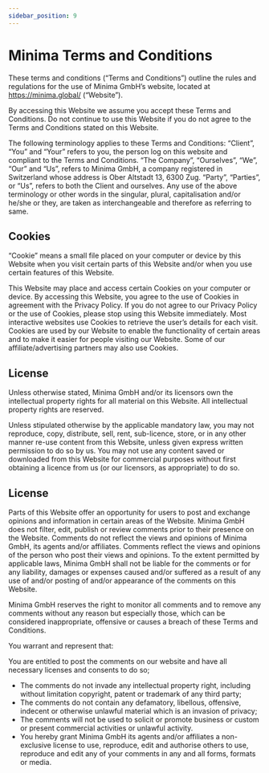 ```yaml
---
sidebar_position: 9
---
```


# Minima Terms and Conditions

These terms and conditions (“Terms and Conditions”) outline the rules and regulations for the use of Minima GmbH’s website, located at https://minima.global/ (“Website”).

By accessing this Website we assume you accept these Terms and Conditions. Do not continue to use this Website if you do not agree to the Terms and Conditions stated on this Website.

The following terminology applies to these Terms and Conditions: “Client”, “You” and “Your” refers to you, the person log on this website and compliant to the Terms and Conditions. “The Company”, “Ourselves”, “We”, “Our” and “Us”, refers to Minima GmbH, a company registered in Switzerland whose address is Ober Altstadt 13, 6300 Zug. “Party”, “Parties”, or “Us”, refers to both the Client and ourselves. Any use of the above terminology or other words in the singular, plural, capitalisation and/or he/she or they, are taken as interchangeable and therefore as referring to same.

## Cookies

“Cookie” means a small file placed on your computer or device by this Website when you visit certain parts of this Website and/or when you use certain features of this Website.

This Website may place and access certain Cookies on your computer or device. By accessing this Website, you agree to the use of Cookies in agreement with the Privacy Policy. If you do not agree to our Privacy Policy or the use of Cookies, please stop using this Website immediately.
Most interactive websites use Cookies to retrieve the user’s details for each visit. Cookies are used by our Website to enable the functionality of certain areas and to make it easier for people visiting our Website. Some of our affiliate/advertising partners may also use Cookies.

## License

Unless otherwise stated, Minima GmbH and/or its licensors own the intellectual property rights for all material on this Website. All intellectual property rights are reserved.

Unless stipulated otherwise by the applicable mandatory law, you may not reproduce, copy, distribute, sell, rent, sub-licence, store, or in any other manner re-use content from this Website, unless given express written permission to do so by us.
You may not use any content saved or downloaded from this Website for commercial purposes without first obtaining a licence from us (or our licensors, as appropriate) to do so.

## License

Parts of this Website offer an opportunity for users to post and exchange opinions and information in certain areas of the Website. Minima GmbH does not filter, edit, publish or review comments prior to their presence on the Website. Comments do not reflect the views and opinions of Minima GmbH, its agents and/or affiliates. Comments reflect the views and opinions of the person who post their views and opinions. To the extent permitted by applicable laws, Minima GmbH shall not be liable for the comments or for any liability, damages or expenses caused and/or suffered as a result of any use of and/or posting of and/or appearance of the comments on this Website.

Minima GmbH reserves the right to monitor all comments and to remove any comments without any reason but especially those, which can be considered inappropriate, offensive or causes a breach of these Terms and Conditions.

You warrant and represent that:

You are entitled to post the comments on our website and have all necessary licenses and consents to do so;

- The comments do not invade any intellectual property right, including without limitation copyright, patent or trademark of any third party;
- The comments do not contain any defamatory, libellous, offensive, indecent or otherwise unlawful material which is an invasion of privacy;
- The comments will not be used to solicit or promote business or custom or present commercial activities or unlawful activity.
- You hereby grant Minima GmbH its agents and/or affiliates a non-exclusive license to use, reproduce, edit and authorise others to use, reproduce and edit any of your comments in any and all forms, formats or media.


